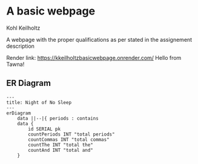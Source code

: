 # A basic webpage
Kohl Keilholtz

A webpage with the proper qualifications as per stated in the assignement description

Render link: https://kkeilholtzbasicwebpage.onrender.com/
Hello from Tawna!

## ER Diagram
```mermaid
---
title: Night of No Sleep
---
erDiagram
    data ||--|{ periods : contains
    data {
        id SERIAL pk
        countPeriods INT "total periods"
        countCommas INT "total commas"
        countThe INT "total the"
        countAnd INT "total and"
    }
   
